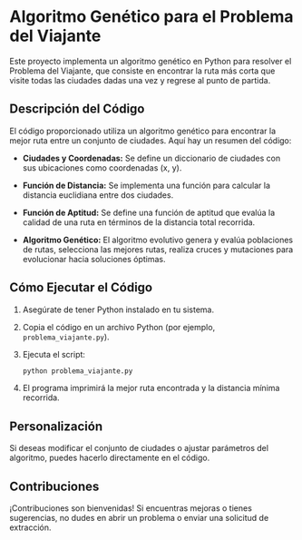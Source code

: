 # Algoritmo Genético para el Problema del Viajante

Este proyecto implementa un algoritmo genético en Python para resolver el Problema del Viajante, que consiste en encontrar la ruta más corta que visite todas las ciudades dadas una vez y regrese al punto de partida.

## Descripción del Código

El código proporcionado utiliza un algoritmo genético para encontrar la mejor ruta entre un conjunto de ciudades. Aquí hay un resumen del código:

- **Ciudades y Coordenadas:** Se define un diccionario de ciudades con sus ubicaciones como coordenadas (x, y).

- **Función de Distancia:** Se implementa una función para calcular la distancia euclidiana entre dos ciudades.

- **Función de Aptitud:** Se define una función de aptitud que evalúa la calidad de una ruta en términos de la distancia total recorrida.

- **Algoritmo Genético:** El algoritmo evolutivo genera y evalúa poblaciones de rutas, selecciona las mejores rutas, realiza cruces y mutaciones para evolucionar hacia soluciones óptimas.

## Cómo Ejecutar el Código

1. Asegúrate de tener Python instalado en tu sistema.
2. Copia el código en un archivo Python (por ejemplo, `problema_viajante.py`).
3. Ejecuta el script:

    ```bash
    python problema_viajante.py
    ```

4. El programa imprimirá la mejor ruta encontrada y la distancia mínima recorrida.

## Personalización

Si deseas modificar el conjunto de ciudades o ajustar parámetros del algoritmo, puedes hacerlo directamente en el código.

## Contribuciones

¡Contribuciones son bienvenidas! Si encuentras mejoras o tienes sugerencias, no dudes en abrir un problema o enviar una solicitud de extracción.
